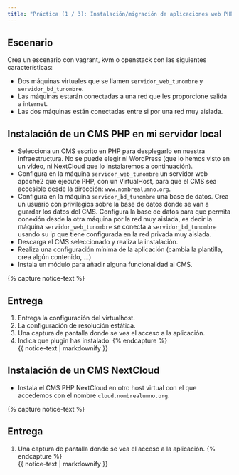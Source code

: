 ```yaml
---
title: "Práctica (1 / 3): Instalación/migración de aplicaciones web PHP"
---
```


## Escenario

Crea un escenario con vagrant, kvm o openstack con las siguientes características:

* Dos máquinas virtuales que se llamen `servidor_web_tunombre` y `servidor_bd_tunombre`.
* Las máquinas estarán conectadas a una red que les proporcione salida a internet.
* Las dos máquinas están conectadas entre si por una red muy aislada.

## Instalación de un CMS PHP en mi servidor local

* Selecciona un CMS escrito en PHP para desplegarlo en nuestra infraestructura. No se puede elegir ni WordPress (que lo hemos visto en un vídeo, ni NextCloud que lo instalaremos a continuación).
* Configura en la máquina `servidor_web_tunombre` un servidor web apache2 que ejecute PHP, con un VirtualHost, para que el CMS sea accesible desde la dirección: `www.nombrealumno.org`.
* Configura en la máquina `servidor_bd_tunombre` una base de datos. Crea un usuario con privilegios sobre la base de datos donde se van a guardar los datos del CMS. Configura la base de datos para que permita conexión desde la otra máquina por la red muy aislada, es decir la máquina `servidor_web_tunombre` se conecta a `servidor_bd_tunombre` usando su ip que tiene configurada en la red privada muy aislada.
* Descarga el CMS seleccionado y realiza la instalación.
* Realiza una configuración mínima de la aplicación (cambia la plantilla, crea algún contenido, ...)
* Instala un módulo para añadir alguna funcionalidad al CMS.

{% capture notice-text %}
## Entrega

1. Entrega la configuración del virtualhost.
2. La configuración de resolución estática.
3. Una captura de pantalla donde se vea el acceso a la aplicación.
4. Indica que plugin has instalado.
{% endcapture %}<div class="notice--info">{{ notice-text | markdownify }}</div>

## Instalación de un CMS NextCloud

* Instala el CMS PHP NextCloud en otro host virtual con el que accedemos con el nombre `cloud.nombrealumno.org`.

{% capture notice-text %}
## Entrega

1. Una captura de pantalla donde se vea el acceso a la aplicación.
{% endcapture %}<div class="notice--info">{{ notice-text | markdownify }}</div>

